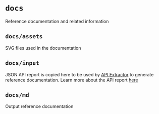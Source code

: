 # `docs`

Reference documentation and related information

## `docs/assets`

SVG files used in the documentation

## `docs/input`

JSON API report is copied here to be used by [API Extractor](https://api-extractor.com/) to generate reference documentation. Learn more about the API report [here](https://github.com/EmmaGoodliffe/transcribe-stt/blob/master/CHANGELOG.md#api-report)

## `docs/md`

Output reference documentation
